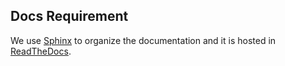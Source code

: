 ## Docs Requirement

We use [Sphinx](https://www.sphinx-doc.org/en/master/) to organize the documentation and
it is hosted in [ReadTheDocs](https://readthedocs.org/).
